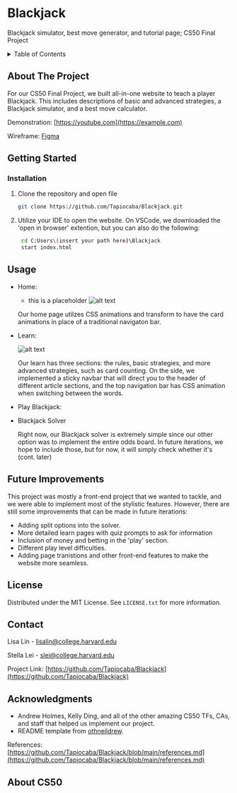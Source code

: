 # Blackjack
 Blackjack simulator, best move generator, and tutorial page; CS50 Final Project

 <!-- TABLE OF CONTENTS -->
<details>
  <summary>Table of Contents</summary>
  <ol>
    <li>
      <a href="#about-the-project">About The Project</a>
    </li>
    <li>
      <a href="#getting-started">Getting Started</a>
      <ul>
        <li><a href="#installation">Installation</a></li>
      </ul>
    </li>
    <li><a href="#usage">Usage</a></li>
    <li><a href="#future-improvements">Future Improvements</a></li>
    <li><a href="#license">License</a></li>
    <li><a href="#contact">Contact</a></li>
    <li><a href="#acknowledgments">Acknowledgments</a></li>
    <li><a href="#about-cs50">About CS50</a></li>
  </ol>
</details>

<!-- ABOUT THE PROJECT -->
## About The Project
For our CS50 Final Project, we built all-in-one website to teach a player Blackjack. This includes descriptions of basic and advanced strategies, a Blackjack simulator, and a best move calculator.  

Demonstration: [https://youtube.com](https://example.com)

Wireframe: [Figma](https://www.figma.com/file/65yZhTHtTFDJooHU2cLqrN/Blackjack-for-CS50?node-id=0%3A1&t=6kb7p5gngK0dd5A2-1)

<!-- GETTING STARTED -->
## Getting Started

### Installation

1. Clone the repository and open file
   ```sh
   git clone https://github.com/Tapiocaba/Blackjack.git
   ```
2. Utilize your IDE to open the website. On VSCode, we downloaded the 'open in browser' extention, but you can also do the following:
   ```sh
    cd C:Users\(insert your path here)\Blackjack
    start index.html
   ```

<!-- USAGE EXAMPLES -->
## Usage

* Home:
  * this is a placeholder
  ![alt text](https://ichef.bbci.co.uk/news/976/cpsprodpb/13F00/production/_95146618_bills.jpg)

  Our home page utilzes CSS animations and transform to have the card animations in place of a traditional navigaton bar.


* Learn:

  ![alt text](https://ichef.bbci.co.uk/news/976/cpsprodpb/13F00/production/_95146618_bills.jpg)

  Our learn has three sections: the rules, basic strategies, and more advanced strategies, such as card counting. On the side, we implemented a sticky navbar that will direct you to the header of different article sections, and the top navigation bar has CSS animation when switching between the words.

* Play Blackjack:

* Blackjack Solver

  Right now, our Blackjack solver is extremely simple since our other option was to implement the entire odds board. In future iterations, we hope to include those, but for now, it will simply check whether it's (cont. later)



## Future Improvements

This project was mostly a front-end project that we wanted to tackle, and we were able to implement most of the stylistic features. However, there are still some improvements that can be made in future iterations:

* Adding split options into the solver.
* More detailed learn pages with quiz prompts to ask for information
* Inclusion of money and betting in the 'play' section.
* Different play level difficulties.
* Adding page tranistions and other front-end features to make the website more seamless.

<!-- LICENSE -->
## License

Distributed under the MIT License. See `LICENSE.txt` for more information.

<!-- CONTACT -->
## Contact

Lisa Lin - lisalin@college.harvard.edu

Stella Lei - slei@college.harvard.edu

Project Link: [https://github.com/Tapiocaba/Blackjack](https://github.com/Tapiocaba/Blackjack)


<!-- ACKNOWLEDGMENTS -->
## Acknowledgments

* []() Andrew Holmes, Kelly Ding, and all of the other amazing CS50 TFs, CAs, and staff that helped us implement our project.
* []() README template from [othneildrew](https://github.com/othneildrew/Best-README-Template).

References: [https://github.com/Tapiocaba/Blackjack/blob/main/references.md](https://github.com/Tapiocaba/Blackjack/blob/main/references.md)

<!-- ABOUT CS50 -->
## About CS50

<!-- [description of cs50] -->
